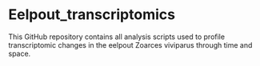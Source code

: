 # Eelpout_transcriptomics
This GitHub repository contains all analysis scripts used to profile transcriptomic changes in the eelpout Zoarces viviparus through time and space. 
